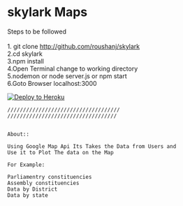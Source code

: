 # skylark Maps

  Steps to be followed<br><br>
    1. git clone http://github.com/roushanj/skylark<br>
    2.cd skylark<br>
    3.npm install<br>
    4.Open Terminal change to working directory<br>
    5.nodemon or node server.js or npm start<br>
    6.Goto Browser localhost:3000<br>


  [![Deploy to Heroku](https://www.herokucdn.com/deploy/button.png)](https://blooming-cove-50804.herokuapp.com)
    
    ////////////////////////////////////
    ///////////////////////////////////
    
    
    About::
    
    Using Google Map Api Its Takes the Data from Users and
    Use it to Plot The data on the Map 
    
    For Example:
    
    Parliamentry constituencies 
    Assembly constituencies
    Data by District
    Data by state
    
    
    
    
    
    
    
